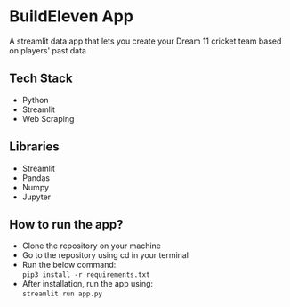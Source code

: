 # BuildEleven App
A streamlit data app that lets you create your Dream 11 cricket team based on players' past data

## Tech Stack
- Python
- Streamlit
- Web Scraping

## Libraries
- Streamlit
- Pandas
- Numpy
- Jupyter

## How to run the app?
- Clone the repository on your machine
- Go to the repository using cd in your terminal
- Run the below command:<br>
  `pip3 install -r requirements.txt`
- After installation, run the app using:<br>
  `streamlit run app.py`
